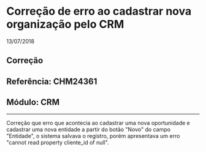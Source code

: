 # Correção de erro ao cadastrar nova organização pelo CRM
13/07/2018
## Correção
## Referência: CHM24361
## Módulo: CRM
***

Correção que erro que acontecia ao cadastrar uma nova oportunidade e cadastrar uma nova entidade a partir do botão "Novo" do campo "Entidade", o sistema salvava o registro, porém apresentava um erro "cannot read property cliente_id of null".